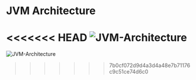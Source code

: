 # JVM Architecture #

<<<<<<< HEAD
![JVM-Architecture](https://bitbucket.org/anismaharjan/javapractice/src/master/JVMArchitecture/JVM-Architecture.png)
=======
![JVM-Architecture](https://javainterviewpoint-7ac9.kxcdn.com/wp-content/uploads/2016/01/JVM-Architecture.png)
>>>>>>> 7b0cf072d9d4a3d4a48e7b71176c9c51ce74d6c0
